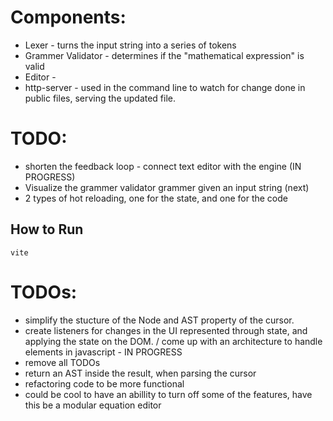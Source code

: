 # Components:
* Lexer - turns the input string into a series of tokens
* Grammer Validator - determines if the "mathematical expression" is valid
* Editor - 
* http-server - used in the command line to watch for change done in public files, serving the updated file.

# TODO:
* shorten the feedback loop - connect text editor with the engine (IN PROGRESS)
* Visualize the grammer validator grammer given an input string (next)
* 2 types of hot reloading, one for the state, and one for the code

## How to Run
   ```console
   vite
   ```


# TODOs:
   * simplify the stucture of the Node and AST property of the cursor.
   * create listeners for changes in the UI represented through state, and applying the state on the DOM. / come up with an architecture to handle elements in javascript - IN PROGRESS
   * remove all TODOs
   * return an AST inside the result, when parsing the cursor
   * refactoring code to be more functional
   * could be cool to have an abillity to turn off some of the features, have this be a modular equation editor






